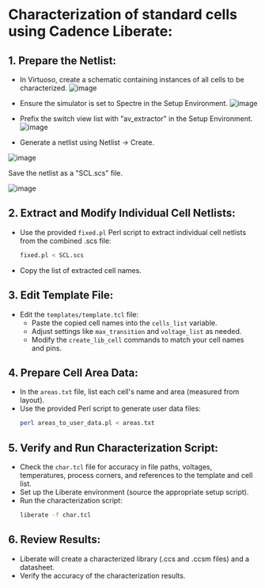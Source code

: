 # Characterization of standard cells using Cadence Liberate:

## **1. Prepare the Netlist:**

- In Virtuoso, create a schematic containing instances of all cells to be characterized.
  ![image](https://github.com/VardhanSuroshi/SCL_Workshop_24/assets/132068498/7b243a7d-5fe4-4114-9f0f-405178e746bc)

- Ensure the simulator is set to Spectre in the Setup Environment.
       ![image](https://github.com/VardhanSuroshi/SCL_Workshop_24/assets/132068498/586e100f-4c24-4d51-a03c-59fc327a32fb)

- Prefix the switch view list with "av_extractor" in the Setup Environment.
  ![image](https://github.com/VardhanSuroshi/SCL_Workshop_24/assets/132068498/c9f92033-3dc4-4c14-9593-9f75be6112da)

- Generate a netlist using Netlist -> Create. 

![image](https://github.com/VardhanSuroshi/SCL_Workshop_24/assets/132068498/38168032-127e-4e8b-9bcd-7fba31a54290)


Save the netlist as a "SCL.scs" file.

![image](https://github.com/VardhanSuroshi/SCL_Workshop_24/assets/132068498/56c18754-7dbf-4956-82a8-625d6f6e7a97)

  

## **2. Extract and Modify Individual Cell Netlists:**

- Use the provided `fixed.pl` Perl script to extract individual cell netlists from the combined .scs file:
  ```bash
  fixed.pl < SCL.scs
  ```
- Copy the list of extracted cell names.

## **3. Edit Template File:**

- Edit the `templates/template.tcl` file:
  - Paste the copied cell names into the `cells_list` variable.
  - Adjust settings like `max_transition` and `voltage_list` as needed.
  - Modify the `create_lib_cell` commands to match your cell names and pins.

## **4. Prepare Cell Area Data:**

- In the `areas.txt` file, list each cell's name and area (measured from layout).
- Use the provided Perl script to generate user data files:
  ```bash
  perl areas_to_user_data.pl < areas.txt
  ```

## **5. Verify and Run Characterization Script:**

- Check the `char.tcl` file for accuracy in file paths, voltages, temperatures, process corners, and references to the template and cell list.
- Set up the Liberate environment (source the appropriate setup script).
- Run the characterization script:
  ```bash
  liberate -f char.tcl
  ```

## **6. Review Results:**

- Liberate will create a characterized library (.ccs and .ccsm files) and a datasheet.
- Verify the accuracy of the characterization results.


